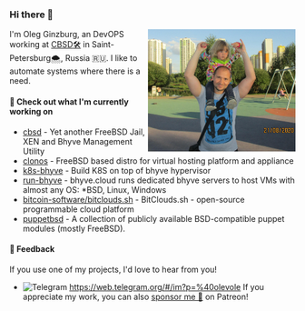 ### Hi there 👋

<img align="right" src="https://raw.githubusercontent.com/olevole/olevole/main/assets/olevole.jpg" width="260">

I'm Oleg Ginzburg, an DevOPS working at [CBSD:hammer_and_wrench:](https://github.com/cbsd) in Saint-Petersburg:cloud_with_snow:, Russia :ru:.
I like to automate systems where there is a need.

#### 👷 Check out what I'm currently working on

- [cbsd](https://github.com/cbsd) - Yet another FreeBSD Jail, XEN and Bhyve Management Utility
- [clonos](https://github.com/clonos) - FreeBSD based distro for virtual hosting platform and appliance
- [k8s-bhyve](https://github.com/k8s-bhyve) - Build K8S on top of bhyve hypervisor
- [run-bhyve](https://bhyve.cloud/) - bhyve.cloud runs dedicated bhyve servers to host VMs with almost any OS: *BSD, Linux, Windows
- [bitcoin-software/bitclouds.sh](https://bitclouds.sh/) - BitClouds.sh - open-source programmable cloud platform
- [puppetbsd](https://github.com/PuppetBSD) - A collection of publicly available BSD-compatible puppet modules (mostly FreeBSD).

#### 💬 Feedback

If you use one of my projects, I'd love to hear from you!
- <img src="https://raw.githubusercontent.com/FortAwesome/Font-Awesome/master/svgs/brands/telegram.svg" width="20" alt="Telegram" /> https://web.telegram.org/#/im?p=%40olevole
If you appreciate my work, you can also [sponsor me 💚](https://www.patreon.com/clonos) on Patreon!


<!--
**olevole/olevole** is a ✨ _special_ ✨ repository because its `README.md` (this file) appears on your GitHub profile.

Here are some ideas to get you started:

- 🔭 I’m currently working on ...
- 🌱 I’m currently learning ...
- 👯 I’m looking to collaborate on ...
- 🤔 I’m looking for help with ...
- 💬 Ask me about ...
- 📫 How to reach me: ...
- 😄 Pronouns: ...
- ⚡ Fun fact: ...
-->
